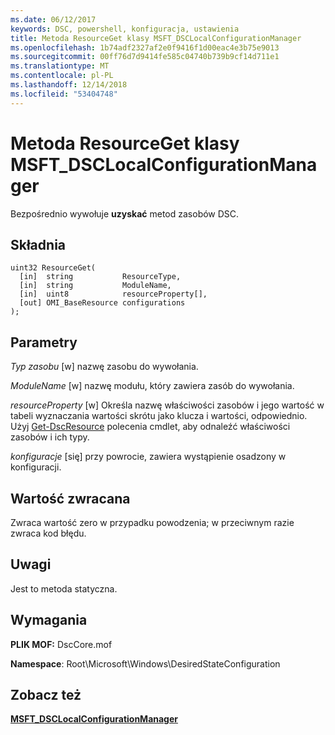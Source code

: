 ```yaml
---
ms.date: 06/12/2017
keywords: DSC, powershell, konfiguracja, ustawienia
title: Metoda ResourceGet klasy MSFT_DSCLocalConfigurationManager
ms.openlocfilehash: 1b74adf2327af2e0f9416f1d00eac4e3b75e9013
ms.sourcegitcommit: 00ff76d7d9414fe585c04740b739b9cf14d711e1
ms.translationtype: MT
ms.contentlocale: pl-PL
ms.lasthandoff: 12/14/2018
ms.locfileid: "53404748"
---
```

# <a name="resourceget-method-of-the-msftdsclocalconfigurationmanager-class"></a>Metoda ResourceGet klasy MSFT_DSCLocalConfigurationManager

Bezpośrednio wywołuje **uzyskać** metod zasobów DSC.

## <a name="syntax"></a>Składnia

```mof
uint32 ResourceGet(
  [in]  string           ResourceType,
  [in]  string           ModuleName,
  [in]  uint8            resourceProperty[],
  [out] OMI_BaseResource configurations
);
```

## <a name="parameters"></a>Parametry

*Typ zasobu* \[w\] nazwę zasobu do wywołania.

*ModuleName* \[w\] nazwę modułu, który zawiera zasób do wywołania.

*resourceProperty* \[w\] Określa nazwę właściwości zasobów i jego wartość w tabeli wyznaczania wartości skrótu jako klucza i wartości, odpowiednio. Użyj [Get-DscResource](/powershell/module/PSDesiredStateConfiguration/Get-DscResource) polecenia cmdlet, aby odnaleźć właściwości zasobów i ich typy.

*konfiguracje* \[się\] przy powrocie, zawiera wystąpienie osadzony w konfiguracji.

## <a name="return-value"></a>Wartość zwracana

Zwraca wartość zero w przypadku powodzenia; w przeciwnym razie zwraca kod błędu.

## <a name="remarks"></a>Uwagi

Jest to metoda statyczna.

## <a name="requirements"></a>Wymagania

**PLIK MOF:** DscCore.mof

**Namespace**: Root\Microsoft\Windows\DesiredStateConfiguration

## <a name="see-also"></a>Zobacz też

[**MSFT_DSCLocalConfigurationManager**](msft-dsclocalconfigurationmanager.md)
